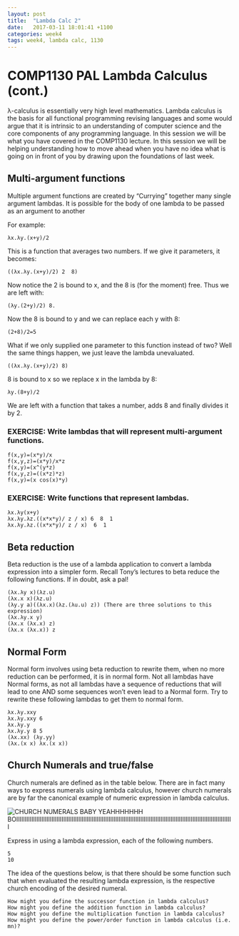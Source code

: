 ```yaml
---
layout: post
title:  "Lambda Calc 2"
date:   2017-03-11 18:01:41 +1100
categories: week4
tags: week4, lambda calc, 1130
---
```


# COMP1130 PAL Lambda Calculus (cont.)

λ-calculus is essentially very high level mathematics. Lambda calculus is the basis for all functional programming revising languages and some would argue that it is intrinsic to an understanding of computer science and the core components of any programming language. In this session we will be what you have covered in the COMP1130 lecture. In this session we will be helping understanding how to move ahead when you have no idea what is going on in front of you by drawing upon the foundations of last week.

## Multi-argument functions

Multiple argument functions are created by “Currying” together many single argument lambdas. It is possible for the body of one lambda to be passed as an argument to another

For example:

    λx.λy.(x+y)/2

This is a function that averages two numbers. If we give it parameters, it becomes:

    ((λx.λy.(x+y)/2) 2  8)

Now notice the 2 is bound to x, and the 8 is (for the moment) free. Thus we are left with:

    (λy.(2+y)/2) 8.

Now the 8 is bound to y and we can replace each y with 8:

    (2+8)/2=5

What if we only supplied one parameter to this function instead of two?
Well the same things happen, we just leave the lambda unevaluated.

    ((λx.λy.(x+y)/2) 8)

8 is bound to x so we replace x in the lambda by 8:

    λy.(8+y)/2

We are left with a function that takes a number, adds 8 and finally divides it by 2.

### EXERCISE: Write lambdas that will represent multi-argument functions.
	f(x,y)=(x*y)/x
	f(x,y,z)=(x*y)/x*z
	f(x,y)=(x^(y*z)
	f(x,y,z)=((x*z)*z)
	f(x,y)=(x cos(x)*y)

### EXERCISE: Write functions that represent lambdas.
	λx.λy(x+y)
	λx.λy.λz.((x*x*y)/ z / x) 6  8  1
	λx.λy.λz.((x*x*y)/ z / x)  6  1

## Beta reduction
Beta reduction is the use of a lambda application to convert a lambda expression into a simpler form. Recall Tony’s lectures to beta reduce the following functions. If in doubt, ask a pal!

	(λx.λy x)(λz.u)
	(λx.x x)(λz.u)
	(λy.y a)((λx.x)(λz.(λu.u) z)) (There are three solutions to this expression)
	(λx.λy.x y)
	(λx.x (λx.x) z)
	(λx.x (λx.x)) z

## Normal Form
Normal form involves using beta reduction to rewrite them, when no more reduction can be performed, it is in normal form. Not all lambdas have Normal forms, as not all lambdas have a sequence of reductions that will lead to one AND some sequences won’t even lead to a Normal form. Try to rewrite these following lambdas to get them to normal form.

	λx.λy.xxy
	λx.λy.xxy 6
	λx.λy.y
	λx.λy.y 8 5
	(λx.xx) (λy.yy)
	(λx.(x x) λx.(x x))

## Church Numerals and true/false
Church numerals are defined as in the table below. There are in fact many ways to express numerals using lambda calculus, however church numerals are by far the canonical example of numeric expression in lambda calculus.
 
 ![CHURCH NUMERALS BABY YEAHHHHHHH BOIIIIIIIIIIIIIIIIIIIIIIIIIIIIIIIIIIIIIIIIIIIIIIIIIIIIIIIIIIIIIIIIIIIIIIIIIIIIIIIIIIIIIIIIIIIIIIIIIIIIIIIIIIIIIIIIIIIIIIIIIIIIIIIII](https://github.com/COMP1100-PAL/comp1100-pal.github.io/raw/master/img/church.png "Church numerals fam")

Express in using a lambda expression, each of the following numbers.

    5
    10

The idea of the questions below, is that there should be some function such that when evaluated the resulting lambda expression, is the respective church encoding of the desired numeral.

    How might you define the successor function in lambda calculus?
    How might you define the addition function in lambda calculus?
    How might you define the multiplication function in lambda calculus?
    How might you define the power/order function in lambda calculus (i.e. mn)?
